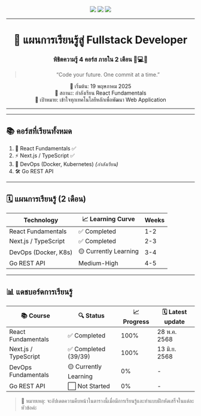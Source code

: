 <div align="center">

<img src="https://img.shields.io/badge/Babel%20Code%20Course-Fullstack-blueviolet?style=for-the-badge" />
<img src="https://img.shields.io/badge/Goal-2%20months-success?style=for-the-badge" />
<img src="https://img.shields.io/badge/Current-React%20Fundamentals-yellow?style=for-the-badge" />

---

# 🌟  แผนการเรียนรู้สู่ Fullstack Developer  
### พิชิตความรู้ 4 คอร์ส ภายใน 2 เดือน 🧠💻🌐

> “Code your future. One commit at a time.”  

📅 เริ่มต้น: 19 พฤษภาคม 2025  
📍 สถานะ: กำลังเรียน React Fundamentals  
🎯 เป้าหมาย: เข้าใจทุกเทคโนโลยีหลักเพื่อพัฒนา Web Application

---

</div>

---

## 📚 คอร์สที่เรียนทั้งหมด

1. 🚀 React Fundamentals ✅ 
2. ⚡️ Next.js / TypeScript ✅ 
3. 🐳 DevOps (Docker, Kubernetes) *(กำลังเรียน)*
4. 🛠 Go REST API

---

## 🗓️ แผนการเรียนรู้ (2 เดือน)

| Technology | 📈 Learning Curve  |  Weeks     |
|---------|----------------------|-----------|
| React Fundamentals     |  ✅ Completed |1-2  |
| Next.js / TypeScript     |  ✅ Completed    |2-3|
| DevOps (Docker, K8s)  |  🟡 Currently Learning      |3-4  |
| Go REST API    | Medium-High     | 4-5 |
 
---

## 📊 แดชบอร์ดการเรียนรู้

| 📚 Course              | 🔍 Status         | 📈 Progress | 🗓️ Latest update   |
|------------------------|------------------|----------------|---------------------|
| React Fundamentals     |   ✅ Completed      | 100%| 28 พ.ค. 2568        |
| Next.js / TypeScript    | ✅ Completed (39/39)     | 100%      | 13 มิ.ย. 2568     |
| DevOps Fundamentals           | 🟡 Currently Learning | 0%             | -                   |
| Go REST API   | ⬜ Not Started    | 0%             | -                   |
 
> 📝 หมายเหตุ: จะอัปเดตความคืบหน้าในตารางนี้เมื่อมีการเรียนรู้และทำแบบฝึกหัดเสร็จในแต่ละหัวข้อค่ะ



<!-- ขอบคุณตัวเองที่ตั้งใจเรียนรู้ 💪  
✅ เสร็จสิ้น 
> "Learning is a journey, not a race. Enjoy every step you take." 🚶‍♀️ -->
<!-- NextJS learning update(Next 34) -->
<!-- NestJS learing update(Studying 20) -->